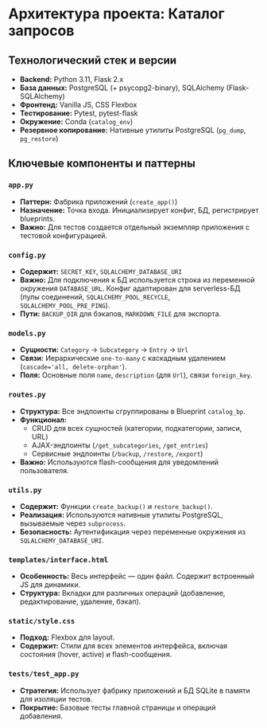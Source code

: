 # Архитектура проекта: Каталог запросов

## Технологический стек и версии
- **Backend:** Python 3.11, Flask 2.x
- **База данных:** PostgreSQL (+ psycopg2-binary), SQLAlchemy (Flask-SQLAlchemy)
- **Фронтенд:** Vanilla JS, CSS Flexbox
- **Тестирование:** Pytest, pytest-flask
- **Окружение:** Conda (`catalog_env`)
- **Резервное копирование:** Нативные утилиты PostgreSQL (`pg_dump`, `pg_restore`)

## Ключевые компоненты и паттерны

### `app.py`
- **Паттерн:** Фабрика приложений (`create_app()`)
- **Назначение:** Точка входа. Инициализирует конфиг, БД, регистрирует blueprints.
- **Важно:** Для тестов создается отдельный экземпляр приложения с тестовой конфигурацией.

### `config.py`
- **Содержит:** `SECRET_KEY`, `SQLALCHEMY_DATABASE_URI`
- **Важно:** Для подключения к БД используется строка из переменной окружения `DATABASE_URL`. Конфиг адаптирован для serverless-БД (пулы соединений, `SQLALCHEMY_POOL_RECYCLE`, `SQLALCHEMY_POOL_PRE_PING`).
- **Пути:** `BACKUP_DIR` для бэкапов, `MARKDOWN_FILE` для экспорта.

### `models.py`
- **Сущности:** `Category` -> `Subcategory` -> `Entry` -> `Url`
- **Связи:** Иерархические `one-to-many` с каскадным удалением (`cascade='all, delete-orphan'`).
- **Поля:** Основные поля `name`, `description` (для `Url`), связи `foreign_key`.

### `routes.py`
- **Структура:** Все эндпоинты сгруппированы в Blueprint `catalog_bp`.
- **Функционал:** 
  - CRUD для всех сущностей (категории, подкатегории, записи, URL)
  - AJAX-эндпоинты (`/get_subcategories`, `/get_entries`)
  - Сервисные эндпоинты (`/backup`, `/restore`, `/export`)
- **Важно:** Используются flash-сообщения для уведомлений пользователя.

### `utils.py`
- **Содержит:** Функции `create_backup()` и `restore_backup()`.
- **Реализация:** Используются нативные утилиты PostgreSQL, вызываемые через `subprocess`.
- **Безопасность:** Аутентификация через переменные окружения из `SQLALCHEMY_DATABASE_URI`.

### `templates/interface.html`
- **Особенность:** Весь интерфейс — один файл. Содержит встроенный JS для динамики.
- **Структура:** Вкладки для различных операций (добавление, редактирование, удаление, бэкап).

### `static/style.css`
- **Подход:** Flexbox для layout.
- **Содержит:** Стили для всех элементов интерфейса, включая состояния (hover, active) и flash-сообщения.

### `tests/test_app.py`
- **Стратегия:** Использует фабрику приложений и БД SQLite в памяти для изоляции тестов.
- **Покрытие:** Базовые тесты главной страницы и операций добавления.